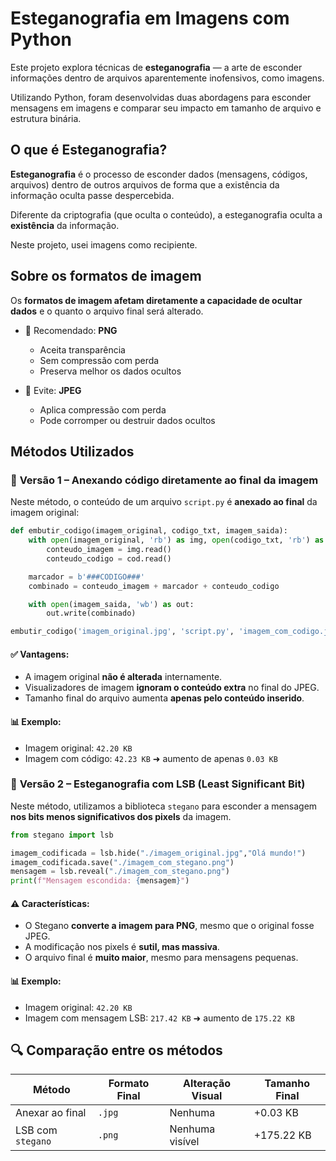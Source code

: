 # Esteganografia em Imagens com Python

Este projeto explora técnicas de **esteganografia** — a arte de esconder informações dentro de arquivos aparentemente inofensivos, como imagens.

Utilizando Python, foram desenvolvidas duas abordagens para esconder mensagens em imagens e comparar seu impacto em tamanho de arquivo e estrutura binária.

## O que é Esteganografia?

**Esteganografia** é o processo de esconder dados (mensagens, códigos, arquivos) dentro de outros arquivos de forma que a existência da informação oculta passe despercebida.

Diferente da criptografia (que oculta o conteúdo), a esteganografia oculta a **existência** da informação.

Neste projeto, usei imagens como recipiente.

## Sobre os formatos de imagem

Os **formatos de imagem afetam diretamente a capacidade de ocultar dados** e o quanto o arquivo final será alterado.

- 🔸 Recomendado: **PNG**
  - Aceita transparência
  - Sem compressão com perda
  - Preserva melhor os dados ocultos

- 🔸 Evite: **JPEG**
  - Aplica compressão com perda
  - Pode corromper ou destruir dados ocultos

## Métodos Utilizados

### 🔹 **Versão 1 – Anexando código diretamente ao final da imagem**

Neste método, o conteúdo de um arquivo `script.py` é **anexado ao final** da imagem original:

```python
def embutir_codigo(imagem_original, codigo_txt, imagem_saida):
    with open(imagem_original, 'rb') as img, open(codigo_txt, 'rb') as cod:
        conteudo_imagem = img.read()
        conteudo_codigo = cod.read()

    marcador = b'###CODIGO###'
    combinado = conteudo_imagem + marcador + conteudo_codigo

    with open(imagem_saida, 'wb') as out:
        out.write(combinado)

embutir_codigo('imagem_original.jpg', 'script.py', 'imagem_com_codigo.jpg')
```

#### ✅ Vantagens:

- A imagem original **não é alterada** internamente.
- Visualizadores de imagem **ignoram o conteúdo extra** no final do JPEG.
- Tamanho final do arquivo aumenta **apenas pelo conteúdo inserido**.

#### 📊 Exemplo:

- Imagem original: `42.20 KB`
- Imagem com código: `42.23 KB` ➜ aumento de apenas `0.03 KB`

### 🔹 **Versão 2 – Esteganografia com LSB (Least Significant Bit)**

Neste método, utilizamos a biblioteca `stegano` para esconder a mensagem **nos bits menos significativos dos pixels** da imagem.

```python
from stegano import lsb

imagem_codificada = lsb.hide("./imagem_original.jpg","Olá mundo!")
imagem_codificada.save("./imagem_com_stegano.png")
mensagem = lsb.reveal("./imagem_com_stegano.png")
print(f"Mensagem escondida: {mensagem}")
```

#### ⚠️ Características:

- O Stegano **converte a imagem para PNG**, mesmo que o original fosse JPEG.
- A modificação nos pixels é **sutil, mas massiva**.
- O arquivo final é **muito maior**, mesmo para mensagens pequenas.

#### 📊 Exemplo:

- Imagem original: `42.20 KB`
- Imagem com mensagem LSB: `217.42 KB` ➜ aumento de `175.22 KB`

## 🔍 Comparação entre os métodos

| Método                   | Formato Final | Alteração Visual | Tamanho Final   |
|--------------------------|---------------|------------------|------------------|
| Anexar ao final          | `.jpg`        | Nenhuma          | +0.03 KB         |
| LSB com `stegano`        | `.png`        | Nenhuma visível  | +175.22 KB       |
